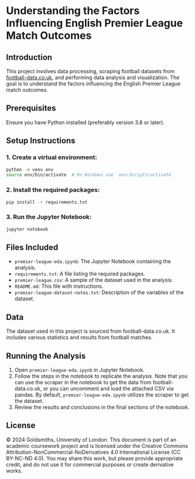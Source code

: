 # Understanding the Factors Influencing English Premier League Match Outcomes

## Introduction

This project involves data processing, scraping football datasets from [football-data.co.uk](http://football-data.co.uk), and performing data analysis and visualization. The goal is to understand the factors influencing the English Premier League match outcomes.

## Prerequisites

Ensure you have Python installed (preferably version 3.8 or later).

## Setup Instructions

### 1. Create a virtual environment:

```bash
python -m venv env
source env/bin/activate  # On Windows use `env\Scripts\activate`
```

### 2. Install the required packages:

```bash
pip install -r requirements.txt
```

### 3. Run the Jupyter Notebook:

```bash
jupyter notebook
```

## Files Included

* `premier-league-eda.ipynb`: The Jupyter Notebook containing the analysis.
* `requirements.txt`: A file listing the required packages.
* `premier-league.csv`: A sample of the dataset used in the analysis.
* `README.md`: This file with instructions.
* `premier-league-dataset-notes.txt`: Description of the variables of the dataset.

## Data

The dataset used in this project is sourced from football-data.co.uk. It includes various statistics and results from football matches.

## Running the Analysis

1. Open `premier-league-eda.ipynb` in Jupyter Notebook.
2. Follow the steps in the notebook to replicate the analysis. Note that you can use the scraper in the notebook to get the data from football-data.co.uk, or you can uncomment and load the attached CSV via pandas. By default, `premier-league-eda.ipynb` utilizes the scraper to get the dataset.
3. Review the results and conclusions in the final sections of the notebook.

## License

© 2024 Goldsmiths, University of London. This document is part of an academic coursework project and is licensed under the Creative Commons Attribution-NonCommercial-NoDerivatives 4.0 International License (CC BY-NC-ND 4.0). You may share this work, but please provide appropriate credit, and do not use it for commercial purposes or create derivative works.
